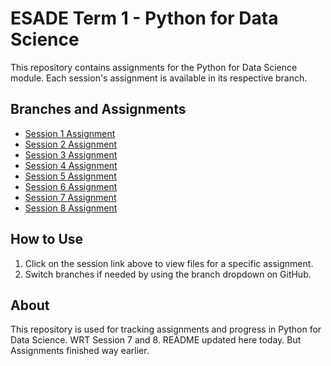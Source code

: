 # ESADE Term 1 - Python for Data Science

This repository contains assignments for the Python for Data Science module. Each session's assignment is available in its respective branch.

## Branches and Assignments

- [Session 1 Assignment](https://github.com/darrendariustan/ESADE-Term-1-PDS/tree/Session1)
- [Session 2 Assignment](https://github.com/darrendariustan/ESADE-Term-1-PDS/tree/Session2)
- [Session 3 Assignment](https://github.com/darrendariustan/ESADE-Term-1-PDS/tree/Session3)
- [Session 4 Assignment](https://github.com/darrendariustan/ESADE-Term-1-PDS/tree/Session4)
- [Session 5 Assignment](https://github.com/darrendariustan/ESADE-Term-1-PDS/tree/Session5)
- [Session 6 Assignment](https://github.com/darrendariustan/ESADE-Term-1-PDS/tree/Session6)
- [Session 7 Assignment](https://github.com/darrendariustan/ESADE-Term-1-PDS/tree/Session7)
- [Session 8 Assignment](https://github.com/darrendariustan/ESADE-Term-1-PDS/tree/Session8)

## How to Use

1. Click on the session link above to view files for a specific assignment.
2. Switch branches if needed by using the branch dropdown on GitHub.

## About

This repository is used for tracking assignments and progress in Python for Data Science.
WRT Session 7 and 8. README updated here today. But Assignments finished way earlier.
